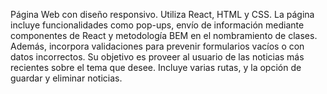 Página Web con diseño responsivo. Utiliza React, HTML y CSS. La página incluye funcionalidades como pop-ups, envío de información mediante componentes de React y metodología BEM en el nombramiento de clases. Además, incorpora validaciones para prevenir formularios vacíos o con datos incorrectos. Su objetivo es proveer al usuario de las noticias más recientes sobre el tema que desee. Incluye varias rutas, y la opción de guardar y eliminar noticias. 